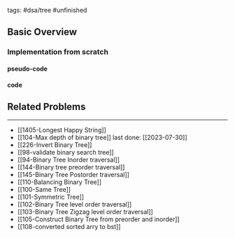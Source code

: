 tags: #dsa/tree #unfinished 
## Basic Overview

### Implementation from scratch
#### pseudo-code

#### code

## Related Problems
---
- [[1405-Longest Happy String]]
- [[104-Max depth of binary tree]] last done: [[2023-07-30]]
- [[226-Invert Binary Tree]]
- [[98-validate binary search tree]]
- [[94-Binary Tree Inorder traversal]]
- [[144-Binary tree preorder traversal]]
- [[145-Binary Tree Postorder traversal]]
- [[110-Balancing Binary Tree]]
- [[100-Same Tree]]
- [[101-Symmetric Tree]]
- [[102-Binary Tree level order traversal]]
- [[103-Binary Tree Zigzag level order traversal]]
- [[105-Construct Binary Tree from preorder and inorder]]
- [[108-converted sorted arry to bst]]
